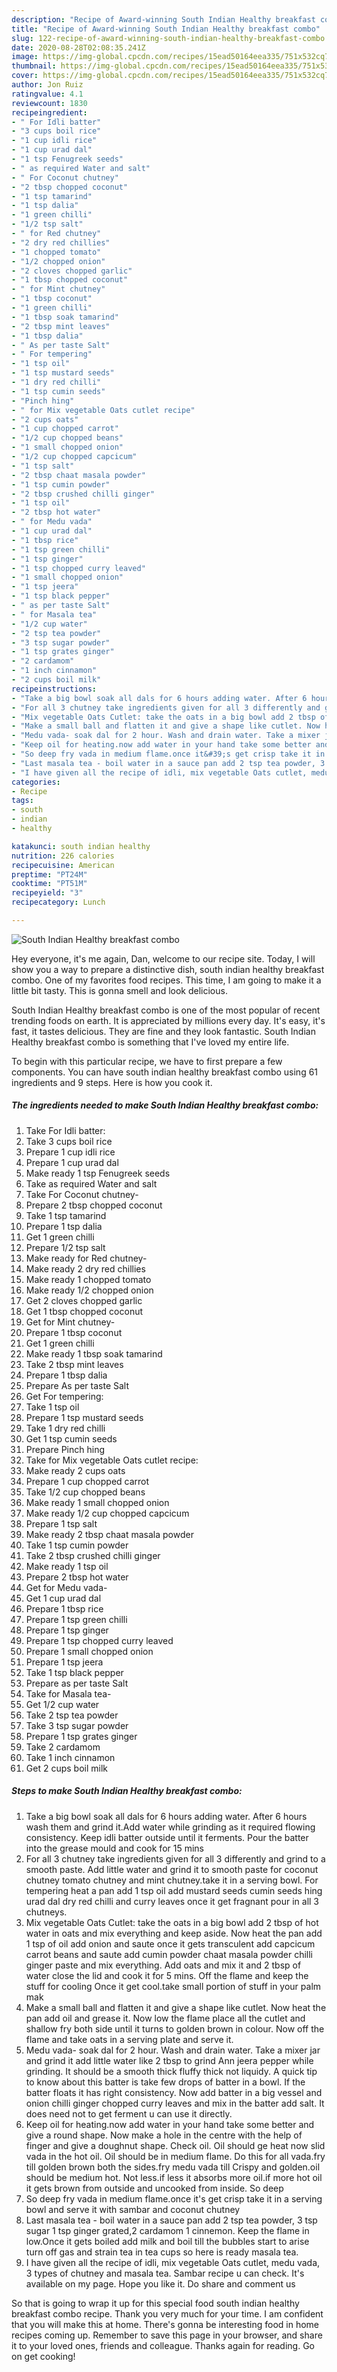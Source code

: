 ```yaml
---
description: "Recipe of Award-winning South Indian Healthy breakfast combo"
title: "Recipe of Award-winning South Indian Healthy breakfast combo"
slug: 122-recipe-of-award-winning-south-indian-healthy-breakfast-combo
date: 2020-08-28T02:08:35.241Z
image: https://img-global.cpcdn.com/recipes/15ead50164eea335/751x532cq70/south-indian-healthy-breakfast-combo-recipe-main-photo.jpg
thumbnail: https://img-global.cpcdn.com/recipes/15ead50164eea335/751x532cq70/south-indian-healthy-breakfast-combo-recipe-main-photo.jpg
cover: https://img-global.cpcdn.com/recipes/15ead50164eea335/751x532cq70/south-indian-healthy-breakfast-combo-recipe-main-photo.jpg
author: Jon Ruiz
ratingvalue: 4.1
reviewcount: 1830
recipeingredient:
- " For Idli batter"
- "3 cups boil rice"
- "1 cup idli rice"
- "1 cup urad dal"
- "1 tsp Fenugreek seeds"
- " as required Water and salt"
- " For Coconut chutney"
- "2 tbsp chopped coconut"
- "1 tsp tamarind"
- "1 tsp dalia"
- "1 green chilli"
- "1/2 tsp salt"
- " for Red chutney"
- "2 dry red chillies"
- "1 chopped tomato"
- "1/2 chopped onion"
- "2 cloves chopped garlic"
- "1 tbsp chopped coconut"
- " for Mint chutney"
- "1 tbsp coconut"
- "1 green chilli"
- "1 tbsp soak tamarind"
- "2 tbsp mint leaves"
- "1 tbsp dalia"
- " As per taste Salt"
- " For tempering"
- "1 tsp oil"
- "1 tsp mustard seeds"
- "1 dry red chilli"
- "1 tsp cumin seeds"
- "Pinch hing"
- " for Mix vegetable Oats cutlet recipe"
- "2 cups oats"
- "1 cup chopped carrot"
- "1/2 cup chopped beans"
- "1 small chopped onion"
- "1/2 cup chopped capcicum"
- "1 tsp salt"
- "2 tbsp chaat masala powder"
- "1 tsp cumin powder"
- "2 tbsp crushed chilli ginger"
- "1 tsp oil"
- "2 tbsp hot water"
- " for Medu vada"
- "1 cup urad dal"
- "1 tbsp rice"
- "1 tsp green chilli"
- "1 tsp ginger"
- "1 tsp chopped curry leaved"
- "1 small chopped onion"
- "1 tsp jeera"
- "1 tsp black pepper"
- " as per taste Salt"
- " for Masala tea"
- "1/2 cup water"
- "2 tsp tea powder"
- "3 tsp sugar powder"
- "1 tsp grates ginger"
- "2 cardamom"
- "1 inch cinnamon"
- "2 cups boil milk"
recipeinstructions:
- "Take a big bowl soak all dals for 6 hours adding water. After 6 hours wash them and grind it.Add water while grinding as it required flowing consistency. Keep idli batter outside until it ferments. Pour the batter into the grease mould and cook for 15 mins"
- "For all 3 chutney take ingredients given for all 3 differently and grind to a smooth paste. Add little water and grind it to smooth paste for coconut chutney tomato chutney and mint chutney.take it in a serving bowl. For tempering heat a pan add 1 tsp oil add mustard seeds cumin seeds hing urad dal dry red chilli and curry leaves once it get fragnant pour in all 3 chutneys."
- "Mix vegetable Oats Cutlet: take the oats in a big bowl add 2 tbsp of hot water in oats and mix everything and keep aside. Now heat the pan add 1 tsp of oil add onion and saute once it gets transculent add capcicum carrot beans and saute add cumin powder chaat masala powder chilli ginger paste and mix everything. Add oats and mix it and 2 tbsp of water close the lid and cook it for 5 mins. Off the flame and keep the stuff for cooling Once it get cool.take small portion of stuff in your palm mak"
- "Make a small ball and flatten it and give a shape like cutlet. Now heat the pan add oil and grease it. Now low the flame place all the cutlet and shallow fry both side until it turns to golden brown in colour. Now off the flame and take oats in a serving plate and serve it."
- "Medu vada- soak dal for 2 hour. Wash and drain water. Take a mixer jar and grind it add little water like 2 tbsp to grind Ann jeera pepper while grinding. It should be a smooth thick fluffy thick not liquidy. A quick tip to know about this batter is take few drops of batter in a bowl. If the batter floats it has right consistency. Now add batter in a big vessel and onion chilli ginger chopped curry leaves and mix in the batter add salt. It does need not to get ferment u can use it directly."
- "Keep oil for heating.now add water in your hand take some better and give a round shape. Now make a hole in the centre with the help of finger and give a doughnut shape. Check oil. Oil should ge heat now slid vada in the hot oil. Oil should be in medium flame. Do this for all vada.fry till golden brown both the sides.fry medu vada till Crispy and golden.oil should be medium hot. Not less.if less it absorbs more oil.if more hot oil it gets brown from outside and uncooked from inside. So deep"
- "So deep fry vada in medium flame.once it&#39;s get crisp take it in a serving bowl and serve it with sambar and coconut chutney"
- "Last masala tea - boil water in a sauce pan add 2 tsp tea powder, 3 tsp sugar 1 tsp ginger grated,2 cardamom 1 cinnemon. Keep the flame in low.Once it gets boiled add milk and boil till the bubbles start to arise turn off gas and strain tea in tea cups so here is ready masala tea."
- "I have given all the recipe of idli, mix vegetable Oats cutlet, medu vada, 3 types of chutney and masala tea. Sambar recipe u can check. It&#39;s available on my page. Hope you like it. Do share and comment us"
categories:
- Recipe
tags:
- south
- indian
- healthy

katakunci: south indian healthy 
nutrition: 226 calories
recipecuisine: American
preptime: "PT24M"
cooktime: "PT51M"
recipeyield: "3"
recipecategory: Lunch

---
```



![South Indian Healthy breakfast combo](https://img-global.cpcdn.com/recipes/15ead50164eea335/751x532cq70/south-indian-healthy-breakfast-combo-recipe-main-photo.jpg)

Hey everyone, it's me again, Dan, welcome to our recipe site. Today, I will show you a way to prepare a distinctive dish, south indian healthy breakfast combo. One of my favorites food recipes. This time, I am going to make it a little bit tasty. This is gonna smell and look delicious.

South Indian Healthy breakfast combo is one of the most popular of recent trending foods on earth. It is appreciated by millions every day. It's easy, it's fast, it tastes delicious. They are fine and they look fantastic. South Indian Healthy breakfast combo is something that I've loved my entire life.




To begin with this particular recipe, we have to first prepare a few components. You can have south indian healthy breakfast combo using 61 ingredients and 9 steps. Here is how you cook it.

<!--inarticleads1-->

##### The ingredients needed to make South Indian Healthy breakfast combo:

1. Take  For Idli batter:
1. Take 3 cups boil rice
1. Prepare 1 cup idli rice
1. Prepare 1 cup urad dal
1. Make ready 1 tsp Fenugreek seeds
1. Take  as required Water and salt
1. Take  For Coconut chutney-
1. Prepare 2 tbsp chopped coconut
1. Take 1 tsp tamarind
1. Prepare 1 tsp dalia
1. Get 1 green chilli
1. Prepare 1/2 tsp salt
1. Make ready  for Red chutney-
1. Make ready 2 dry red chillies
1. Make ready 1 chopped tomato
1. Make ready 1/2 chopped onion
1. Get 2 cloves chopped garlic
1. Get 1 tbsp chopped coconut
1. Get  for Mint chutney-
1. Prepare 1 tbsp coconut
1. Get 1 green chilli
1. Make ready 1 tbsp soak tamarind
1. Take 2 tbsp mint leaves
1. Prepare 1 tbsp dalia
1. Prepare  As per taste Salt
1. Get  For tempering:
1. Take 1 tsp oil
1. Prepare 1 tsp mustard seeds
1. Take 1 dry red chilli
1. Get 1 tsp cumin seeds
1. Prepare Pinch hing
1. Take  for Mix vegetable Oats cutlet recipe:
1. Make ready 2 cups oats
1. Prepare 1 cup chopped carrot
1. Take 1/2 cup chopped beans
1. Make ready 1 small chopped onion
1. Make ready 1/2 cup chopped capcicum
1. Prepare 1 tsp salt
1. Make ready 2 tbsp chaat masala powder
1. Take 1 tsp cumin powder
1. Take 2 tbsp crushed chilli ginger
1. Make ready 1 tsp oil
1. Prepare 2 tbsp hot water
1. Get  for Medu vada-
1. Get 1 cup urad dal
1. Prepare 1 tbsp rice
1. Prepare 1 tsp green chilli
1. Prepare 1 tsp ginger
1. Prepare 1 tsp chopped curry leaved
1. Prepare 1 small chopped onion
1. Prepare 1 tsp jeera
1. Take 1 tsp black pepper
1. Prepare  as per taste Salt
1. Take  for Masala tea-
1. Get 1/2 cup water
1. Take 2 tsp tea powder
1. Take 3 tsp sugar powder
1. Prepare 1 tsp grates ginger
1. Take 2 cardamom
1. Take 1 inch cinnamon
1. Get 2 cups boil milk




<!--inarticleads2-->

##### Steps to make South Indian Healthy breakfast combo:

1. Take a big bowl soak all dals for 6 hours adding water. After 6 hours wash them and grind it.Add water while grinding as it required flowing consistency. Keep idli batter outside until it ferments. Pour the batter into the grease mould and cook for 15 mins
1. For all 3 chutney take ingredients given for all 3 differently and grind to a smooth paste. Add little water and grind it to smooth paste for coconut chutney tomato chutney and mint chutney.take it in a serving bowl. For tempering heat a pan add 1 tsp oil add mustard seeds cumin seeds hing urad dal dry red chilli and curry leaves once it get fragnant pour in all 3 chutneys.
1. Mix vegetable Oats Cutlet: take the oats in a big bowl add 2 tbsp of hot water in oats and mix everything and keep aside. Now heat the pan add 1 tsp of oil add onion and saute once it gets transculent add capcicum carrot beans and saute add cumin powder chaat masala powder chilli ginger paste and mix everything. Add oats and mix it and 2 tbsp of water close the lid and cook it for 5 mins. Off the flame and keep the stuff for cooling Once it get cool.take small portion of stuff in your palm mak
1. Make a small ball and flatten it and give a shape like cutlet. Now heat the pan add oil and grease it. Now low the flame place all the cutlet and shallow fry both side until it turns to golden brown in colour. Now off the flame and take oats in a serving plate and serve it.
1. Medu vada- soak dal for 2 hour. Wash and drain water. Take a mixer jar and grind it add little water like 2 tbsp to grind Ann jeera pepper while grinding. It should be a smooth thick fluffy thick not liquidy. A quick tip to know about this batter is take few drops of batter in a bowl. If the batter floats it has right consistency. Now add batter in a big vessel and onion chilli ginger chopped curry leaves and mix in the batter add salt. It does need not to get ferment u can use it directly.
1. Keep oil for heating.now add water in your hand take some better and give a round shape. Now make a hole in the centre with the help of finger and give a doughnut shape. Check oil. Oil should ge heat now slid vada in the hot oil. Oil should be in medium flame. Do this for all vada.fry till golden brown both the sides.fry medu vada till Crispy and golden.oil should be medium hot. Not less.if less it absorbs more oil.if more hot oil it gets brown from outside and uncooked from inside. So deep
1. So deep fry vada in medium flame.once it&#39;s get crisp take it in a serving bowl and serve it with sambar and coconut chutney
1. Last masala tea - boil water in a sauce pan add 2 tsp tea powder, 3 tsp sugar 1 tsp ginger grated,2 cardamom 1 cinnemon. Keep the flame in low.Once it gets boiled add milk and boil till the bubbles start to arise turn off gas and strain tea in tea cups so here is ready masala tea.
1. I have given all the recipe of idli, mix vegetable Oats cutlet, medu vada, 3 types of chutney and masala tea. Sambar recipe u can check. It&#39;s available on my page. Hope you like it. Do share and comment us




So that is going to wrap it up for this special food south indian healthy breakfast combo recipe. Thank you very much for your time. I am confident that you will make this at home. There's gonna be interesting food in home recipes coming up. Remember to save this page in your browser, and share it to your loved ones, friends and colleague. Thanks again for reading. Go on get cooking!

